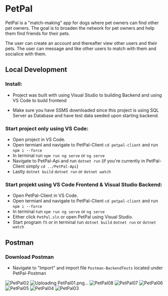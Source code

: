 # PetPal 

PetPal is a "match-making" app for dogs where pet owners can find other pet owners.
The goal is to broaden the network for pet owners and help them find friends for their pets.

The user can create an account and thereafter view other users and their pets.
The user can message and like other users to match with them and socialice with them.

## Local Development
### **Install**:

- Project was built with using Visual Studio to building Backend and using VS Code to build frontend

- Make sure you have SSMS downloaded since this project is using SQL Server as Database and have test data seeded upon starting backend.

### Start project only using VS Code:
- Open project in VS Code. 
- Open termianl and navigate to PetPal-Client `cd petpal-client` and run `npm i --force` 
- In terminal run `npm run ng serve` or `ng serve`
- Navigate to PetPal-Api and run `dotnet run` (if you're currently in PetPal-Client simply `cd ../PetPal-Api`)
- Lastly `dotnet build` `dotnet run` or `dotnet watch`

### Start projekt using VS Code Frontend & Visual Studio Backend:
- Open PetPal-Client in VS Code.
- Open termianl and navigate to PetPal-Client `cd petpal-client` and run `npm i --force` 
- In terminal run `npm run ng serve` or `ng serve`
- Either click `PetPal.sln` or open PetPal using Visual Studio.
- Start program `f5` or in terminal run `dotnet build` `dotnet run` or `dotnet watch`

## Postman

### Download Postman
- Navigate to "Import" and import file `Postman-BackendTests` located under PetPal-Postman

![PetPal02](https://github.com/WeaveCraft/PetPal/assets/90194213/c4cb1514-ad07-4704-a051-847f37737bba)
![Uploading PetPal01.png…]()
![PetPal08](https://github.com/WeaveCraft/PetPal/assets/90194213/91226779-4176-44f6-be91-41b5345cc5e4)
![PetPal07](https://github.com/WeaveCraft/PetPal/assets/90194213/aa37d9b6-cbcf-4ebd-a403-185c917983a9)
![PetPal06](https://github.com/WeaveCraft/PetPal/assets/90194213/9ee9885f-3f97-4324-a682-e65cf6702968)
![PetPal05](https://github.com/WeaveCraft/PetPal/assets/90194213/605566f8-a72f-4831-ac1b-9cdfc326d7f9)
![PetPal04](https://github.com/WeaveCraft/PetPal/assets/90194213/52558ae3-7bc2-4081-a69e-f251bbd196d2)
![PetPal03](https://github.com/WeaveCraft/PetPal/assets/90194213/b308649f-848e-40b8-bbce-d861d26ab551)
